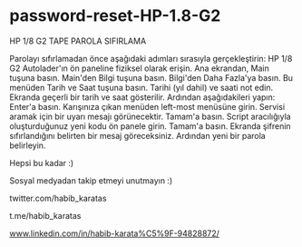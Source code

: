 # password-reset-HP-1.8-G2
HP 1/8 G2 TAPE PAROLA SIFIRLAMA

Parolayı sıfırlamadan önce aşağıdaki adımları sırasıyla gerçekleştirin:
HP 1/8 G2 Autolader'ın ön paneline fiziksel olarak erişin.
Ana ekrandan, Main tuşuna basın.
Main'den Bilgi tuşuna basın.
Bilgi'den Daha Fazla'ya basın.
Bu menüden Tarih ve Saat tuşuna basın.
Tarihi (yıl dahil) ve saati not edin.
Ekranda geçerli bir tarih ve saat
gösterilir.
Ardından aşağıdakileri yapın:
Enter'a basın. Karışınıza çıkan menüden left-most menüsüne girin. Servisi aramak için bir uyarı mesajı görünecektir.
Tamam'a basın.
Script aracılığıyla oluşturduğunuz yeni kodu ön panele girin.
Tamam'a basın. Ekranda şifrenin sıfırlandığını belirten bir mesaj göreceksiniz.
Ardından yeni bir parola belirleyin.

Hepsi bu kadar :) 

Sosyal medyadan takip etmeyi unutmayın :)

twitter.com/habib_karatas

t.me/habib_karatas

www.linkedin.com/in/habib-karata%C5%9F-94828872/


